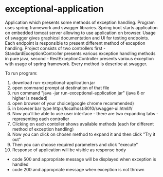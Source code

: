 # exceptional-application
Application which presents some methods of exception handling. 
Program uses spring framework and swagger libraries. Spring boot starts application on embedded tomcat server allowing to use application on browser.
Usage of swagger gives graphical documentation and UI for testing endpoints. Each endpoint is responsible to present different method of
exception handling. Project consists of two controllers first - StandardExceptionController presents various exception handling methods
in pure java, second - RestExceptionController presents various exception with usage of spring framework. Every method is describe at swagger.

To run program:
1. download run-exceptional-application.jar
2. open command prompt at destination of that file
3. run command "java -jar run-exceptional-application.jar" (java 8 or higher is needed)
4. open browser of your choice(google chrome recommended)
5. in browser bar type http://localhost:8010/swagger-ui.html#/
6. Now you'll be able to use user interface - there are two expanding tabs - representing each controller
7. Clicking on each contoller shows available methods (each for different method of exception handling)
8. Now you can click on chosen method to expand it and then click "Try it out"
9. Then you can choose required parameters and click "execute"
10. Response of application will be visible as response body 
  - code 500 and appropriate message will be displayed when exception is handled
  - code 200 and appropriate message when exception is not thrown
